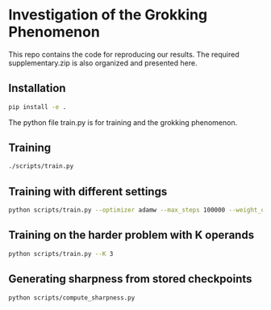 # Investigation of the Grokking Phenomenon

This repo contains the code for reproducing our results. The required supplementary.zip is also organized and presented here.

  
## Installation

```bash
pip install -e .
```

The python file train.py is for training and the grokking phenomenon.

## Training

```bash
./scripts/train.py
```

## Training with different settings

```bash
python scripts/train.py --optimizer adamw --max_steps 100000 --weight_decay 0.05 --train_data_pct 50
```

## Training on the harder problem with K operands

```bash
python scripts/train.py --K 3
```

## Generating sharpness from stored checkpoints

```bash
python scripts/compute_sharpness.py
```

